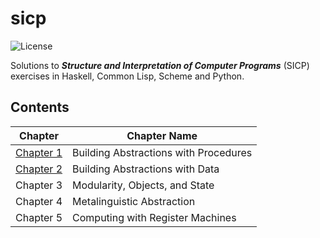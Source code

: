 # sicp
![License](https://img.shields.io/github/license/enzoleo/sicp.svg?color=black)

Solutions to ***Structure and Interpretation of Computer Programs*** (SICP) exercises in Haskell, Common Lisp, Scheme and Python.

## Contents
| Chapter                                  | Chapter Name                          |
| ---------------------------------------- | ------------------------------------- |
| [Chapter 1](https://github.com/enzoleo/sicp/tree/master/ch1) | Building Abstractions with Procedures |
| [Chapter 2](https://github.com/enzoleo/sicp/tree/master/ch2) | Building Abstractions with Data       |
| Chapter 3                                | Modularity, Objects, and State        |
| Chapter 4                                | Metalinguistic Abstraction            |
| Chapter 5                                | Computing with Register Machines      |
